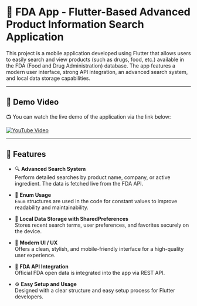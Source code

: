 # 🧪 FDA App - Flutter-Based Advanced Product Information Search Application

This project is a mobile application developed using Flutter that allows users to easily search and view products (such as drugs, food, etc.) available in the FDA (Food and Drug Administration) database. The app features a modern user interface, strong API integration, an advanced search system, and local data storage capabilities.

---

## 🎥 Demo Video

📺 You can watch the live demo of the application via the link below:

[![YouTube Video](https://img.youtube.com/vi/iDCO0zlIvoQ/0.jpg)](https://www.youtube.com/watch?v=iDCO0zlIvoQ)

---

## 🚀 Features

- 🔍 **Advanced Search System**  
  Perform detailed searches by product name, company, or active ingredient. The data is fetched live from the FDA API.

- 🧩 **Enum Usage**  
  `Enum` structures are used in the code for constant values to improve readability and maintainability.

- 💾 **Local Data Storage with SharedPreferences**  
  Stores recent search terms, user preferences, and favorites securely on the device.

- 🎨 **Modern UI / UX**  
  Offers a clean, stylish, and mobile-friendly interface for a high-quality user experience.

- 📡 **FDA API Integration**  
  Official FDA open data is integrated into the app via REST API.

- ⚙️ **Easy Setup and Usage**  
  Designed with a clear structure and easy setup process for Flutter developers.
